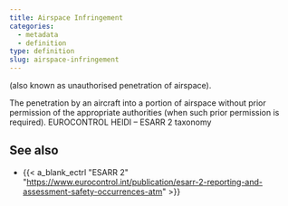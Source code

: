 ```yaml
---
title: Airspace Infringement
categories:
  - metadata
  - definition
type: definition
slug: airspace-infringement
---
```


(also known as unauthorised penetration of airspace). 

The penetration by an aircraft into a portion of airspace without prior permission of the 
appropriate authorities (when such prior permission is required). EUROCONTROL HEIDI – ESARR 2 taxonomy


## See also

* {{< a_blank_ectrl "ESARR 2" "https://www.eurocontrol.int/publication/esarr-2-reporting-and-assessment-safety-occurrences-atm" >}}


